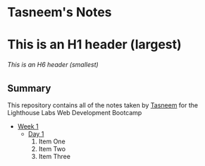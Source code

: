 # Tasneem's Notes

# This is an H1 header (largest)

###### This is an H6 header (smallest)

## Summary

This repository contains all of the notes taken by [Tasneem](https://www.github.com/TasneemBurmawala) for the Lighthouse Labs Web Development Bootcamp

- [Week 1](/Week_1)
  - [Day 1](/Week_1/Day_1)
    1. Item One
    2. Item Two
    3. Item Three
